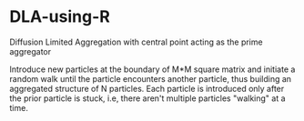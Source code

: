 # DLA-using-R
Diffusion Limited Aggregation with central point acting as the prime aggregator

Introduce new particles at the boundary of M*M square matrix and initiate a random walk until the particle encounters another particle, thus building an aggregated structure of N particles.
Each particle is introduced only after the prior particle is stuck, i.e, there aren't multiple particles "walking" at a time.
